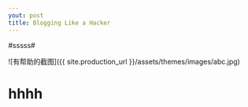 ```yaml
---
yout: post
title: Blogging Like a Hacker
---
```


#sssss#

![有帮助的截图]({{ site.production_url }}/assets/themes/images/abc.jpg)

hhhh
====
